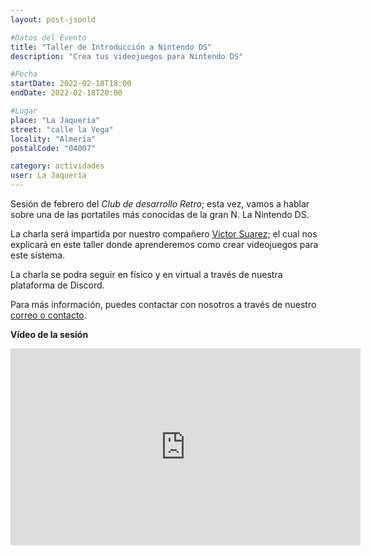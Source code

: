 ```yaml
---
layout: post-jsonld

#Datos del Evento
title: "Taller de Introducción a Nintendo DS"
description: "Crea tus videojuegos para Nintendo DS"

#Fecha
startDate: 2022-02-18T18:00
endDate: 2022-02-18T20:00

#Lugar
place: "La Jaqueria"
street: "calle la Vega"
locality: "Almería"
postalCode: "04007"

category: actividades
user: La Jaquería
---
```


Sesión de febrero del _Club de desarrollo Retro_; esta vez, vamos a hablar sobre una de las portatiles más conocidas de la gran N. La Nintendo DS.

La charla será impartida por nuestro compañero [Victor Suarez](https://twitter.com/zerasul); el cual nos explicará en este taller donde aprenderemos como crear videojuegos para este sistema.

La charla se podra seguir en físico y en virtual a través de nuestra plataforma de Discord.

Para más información, puedes contactar con nosotros a través de nuestro [correo o contacto](https://lajaqueria.org/contacto/).

**Vídeo de la sesión**
<iframe width="560" height="315" src="https://www.youtube.com/embed/oc3oC5GEw3s" title="YouTube video player" frameborder="0" allow="accelerometer; autoplay; clipboard-write; encrypted-media; gyroscope; picture-in-picture" allowfullscreen></iframe>

